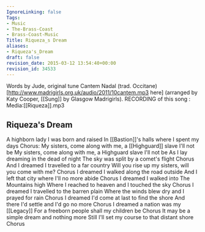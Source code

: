 ```yaml
---
IgnoreLinking: false
Tags:
- Music
- The-Brass-Coast
- Brass-Coast-Music
Title: Riqueza_s Dream
aliases:
- Riqueza's_Dream
draft: false
revision_date: 2015-03-12 13:54:40+00:00
revision_id: 34533
---
```


Words by Jude, original tune Cantem Nadal (trad. Occitane) [http://www.madrigirls.org.uk/audio/2011/10cantem.mp3 here] (arranged by Katy Cooper, [[Sung]] by Glasgow Madrigirls).
RECORDING of this song : Media:[[Riqueza]].mp3
## Riqueza's Dream
A highborn lady I was born and raised
In [[Bastion]]'s halls where I spent my days
Chorus:
My sisters, come along with me, a [[Highguard]] slave I'll not be
My sisters, come along with me, a Highguard slave I'll not be
As I lay dreaming in the dead of night
The sky was split by a comet's flight
Chorus
And I dreamed I travelled to a far country
Will you rise up my sisters, will you come with me?
Chorus
I dreamed I walked along the road outside
And I left that city where I'll no more abide
Chorus
I dreamed I walked into The Mountains high
Where I reached to heaven and I touched the sky
Chorus
I dreamed I travelled to the barren plain
Where the winds blew dry and I prayed for rain
Chorus
I dreamed I'd come at last to find the shore
And there I'd settle and I'd go no more
Chorus
I dreamed a nation was my [[Legacy]]
For a freeborn people shall my children be
Chorus
It may be a simple dream and nothing more
Still I'll set my course to that distant shore
Chorus
